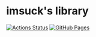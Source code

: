 # imsuck's library

[![Actions Status](https://github.com/imsuck/library/actions/workflows/verify.yml/badge.svg)](https://github.com/imsuck/library/actions)
[![GitHub Pages](https://img.shields.io/static/v1?label=GitHub+Pages&message=+&color=brightgreen&logo=github)](https://imsuck.github.io/library)
